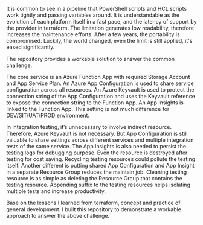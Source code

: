 It is common to see in a pipeline that PowerShell scripts and HCL scripts work tightly and passing variables around. It is understandable as the evolution of each platform itself in a fast pace, and the latency of support by the provider in terraform. The limitation generates low readability, therefore increases the maintenance efforts. After a few years, the portability is compromised. Luckily, the world changed, even the limit is still applied, it's eased significantly. 

The repository provides a workable solution to answer the common challenge.

The core service is an Azure Function App with required Storage Account and App Service Plan. An Azure App Configuration is used to share service configuration across all resources. An Azure Keyvault is used to protect the connection string of the App Configuration and uses the Keyvault reference to expose the connection string to the Function App. An App Insights is linked to the Function App. This setting is not much difference for DEV/SIT/UAT/PROD environment.

In integration testing, it’s unnecessary to involve indirect resource. Therefore, Azure Keyvault is not necessary. But App Configuration is still valuable to share settings across different services and multiple integration tests of the same service. The App Insights is also needed to persist the testing logs for debugging purpose. Even the resource is destroyed after testing for cost saving. Recycling testing resources could pollute the testing itself. Another different is putting shared App Configuration and App Insight in a separate Resource Group reduces the maintain job. Cleaning testing resource is as simple as deleting the Resource Group that contains the testing resource. Appending suffix to the testing resources helps isolating multiple tests and increase productivity.

Base on the lessons I learned from terraform, concept and practice of general development. I built this repository to demonstrate a workable approach to answer the above challenge.
